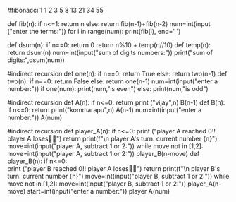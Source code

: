 #fibonacci 1 1 2 3 5 8 13 21 34 55

def fib(n):
    if n<=1:
        return n
    else:
        return fib(n-1)+fib(n-2)
num=int(input ("enter the terms:"))
for i in range(num):
    print(fib(i), end=' ')

def dsum(n):
    if n==0:
        return 0
    return n%10 + temp(n//10)
def temp(n):
    return dsum(n)
num=int(input("sum of digits numbers:"))
print("sum of digits:",dsum(num))


#indirect recursion
def one(n):
    if n==0:
        return True
    else:
        return two(n-1)
def two(n):
    if n==0:
        return False
    else:
        return one(n-1)
num=int(input("enter a number:"))
if one(num):
    print(num,"is even")
else:
    print(num,"is odd")



#indirect recursion
def A(n):
    if n<=0:
        return 
    print ("vijay",n)
    B(n-1)
def B(n):
    if n<=0:
        return 
    print("kommarapu",n)
    A(n-1)
num=int(input("enter a number:"))
A(num)



#indirect recursion
def player_A(n):
    if n<=0:
    print ("player A reached 0!! player A loses🤦‍♀️")
    return
print(f"\n player A's turn. current number {n}")
move=int(input("player A, subtract 1 or 2:"))
while move not in [1,2]:
    move=int(input("player A, subtract 1 or 2:"))
player_B(n-move)
def player_B(n):
    if n<=0:  
        print ("player B reached 0!! player A loses🤦‍♀️")
         return
print(f"\n player B's turn. current number {n}")
move=int(input("player B, subtract 1 or 2:"))
while move not in [1,2]:
    move=int(input("player B, subtract 1 or 2:"))
player_A(n-move) 
start=int(input("enter a number:"))
player A(num)

    

